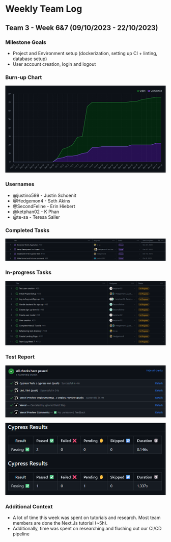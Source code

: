 # Weekly Team Log

## Team 3 - Week 6&7 (09/10/2023 - 22/10/2023)

### Milestone Goals

-   Project and Environment setup (dockerization, setting up CI + linting, database setup)
-   User account creation, login and logout

### Burn-up Chart

![](imgs/burnup-week-7.png)

### Usernames

-   @justino599 - Justin Schoenit
-   @Hedgemon4 - Seth Akins
-   @SecondFeline - Erin Hiebert
-   @ketphan02 - K Phan
-   @te-sa - Teresa Saller

### Completed Tasks

![](imgs/completed-week-7.png)

### In-progress Tasks

![](imgs/in-progress-week-7.png)

### Test Report

![](imgs/github-actions-week-7.png)

![](imgs/cypress-tests-week-7.png)

### Additional Context

-   A lot of time this week was spent on tutorials and research. Most team members are done the Next.Js tutorial (~5h).
-   Additionally, time was spent on researching and flushing out our CI/CD pipeline
